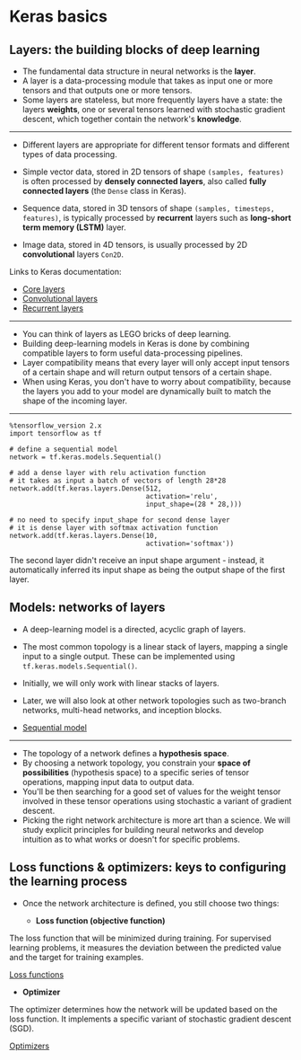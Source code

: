 
# Keras basics

## Layers: the building blocks of deep learning

- The fundamental data structure in neural networks is the **layer**.
- A layer is a data-processing module that takes as input one or more tensors and that outputs one or more tensors.
- Some layers are stateless, but more frequently layers have a state: the layers **weights**, one or several tensors learned with stochastic gradient descent, which together contain the network's **knowledge**.

---

- Different layers are appropriate for different tensor formats and different types of data processing.

- Simple vector data, stored in 2D tensors of shape ```(samples, features)``` is often processed by **densely connected layers**, 
also called **fully connected layers** (the ```Dense``` class in Keras).

- Sequence data, stored in 3D tensors of shape ```(samples, timesteps, features)```, is typically processed by **recurrent** layers 
such as **long-short term memory (LSTM)** layer.

- Image data, stored in 4D tensors, is usually processed by 2D **convolutional** layers ```Con2D```. 

Links to Keras documentation:

- [Core layers](https://keras.io/layers/core/)
- [Convolutional layers](https://keras.io/layers/convolutional/)
- [Recurrent layers](https://keras.io/layers/recurrent/)

---

- You can think of layers as LEGO bricks of deep learning.
- Building deep-learning models in Keras is done by combining compatible layers to form useful data-processing pipelines.
- Layer compatibility means that every layer will only accept input tensors of a certain shape and will return output tensors of a certain shape.
- When using Keras, you don't have to worry about compatibility, because the layers you add to your model are dynamically built to match the shape of the incoming layer.

---

```
%tensorflow_version 2.x
import tensorflow as tf

# define a sequential model
network = tf.keras.models.Sequential()

# add a dense layer with relu activation function
# it takes as input a batch of vectors of length 28*28 
network.add(tf.keras.layers.Dense(512,
                                  activation='relu',
                                  input_shape=(28 * 28,)))

# no need to specify input_shape for second dense layer 
# it is dense layer with softmax activation function
network.add(tf.keras.layers.Dense(10,
                                  activation='softmax')) 
```

The second layer didn't receive an input shape argument - instead, it automatically inferred its input shape as being the output shape of the first layer.

## Models: networks of layers

- A deep-learning model is a directed, acyclic graph of layers. 
- The most common topology is a linear stack of layers, mapping a single input to a single output. These can be implemented using ```tf.keras.models.Sequential()```.
- Initially, we will only work with linear stacks of layers. 
- Later, we will also look at other network topologies such as two-branch networks, multi-head networks, and inception blocks.

- [Sequential model](https://keras.io/getting-started/sequential-model-guide/)

---

- The topology of a network defines a **hypothesis space**. 
- By choosing a network topology, you constrain your **space of possibilities** (hypothesis space) to a specific series of tensor operations, mapping input data to output data.
- You'll be then searching for a good set of values for the weight tensor involved in these tensor operations using stochastic a variant of gradient descent.
- Picking the right network architecture is more art than a science. We will study explicit principles for building neural networks and develop intuition as to what works or doesn't for specific problems.

## Loss functions & optimizers: keys to configuring the learning process

- Once the network architecture is defined, you still choose two things:

  - **Loss function (objective function)** 

The loss function that will be minimized during training. For supervised learning problems, it measures the deviation between the predicted value and the target for training examples.

[Loss functions](https://keras.io/losses/)

  - **Optimizer**

The optimizer determines how the network will be updated based on the loss function. It implements a specific variant of stochastic gradient descent (SGD).

[Optimizers](https://keras.io/optimizers/)

